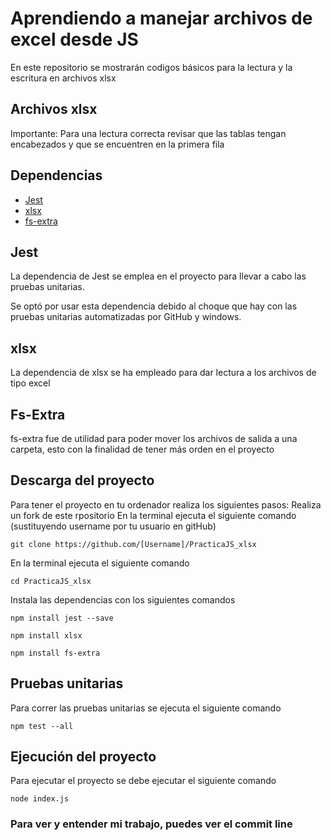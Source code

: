 # Aprendiendo a manejar archivos de excel desde JS

En este repositorio se mostrarán codigos básicos para la lectura y la escritura en archivos xlsx

## Archivos xlsx

Importante: Para una lectura correcta revisar que las tablas tengan encabezados y que se encuentren en la primera fila


## Dependencias
<ul>
    <li><a href="https://jestjs.io/docs/getting-started">Jest</a></li>
    <li><a href="https://www.npmjs.com/package/xlsx">xlsx</a></li>
    <li><a href="https://www.npmjs.com/package/fs-extra">fs-extra</a></li>
</ul>
<h2>Jest</h2>
<p>La dependencia de Jest se emplea en el proyecto para llevar a cabo las pruebas unitarias.</p>
<p> Se optó por usar esta dependencia debido al choque que hay con las pruebas unitarias automatizadas por GitHub y windows.</p>
<h2>xlsx</h2> 
La dependencia de xlsx se ha empleado para dar lectura a los archivos de tipo excel
<h2>Fs-Extra</h2>
fs-extra fue de utilidad para poder mover los archivos de salida a una carpeta, esto con la finalidad de tener más orden en el proyecto

## Descarga del proyecto 
Para tener el proyecto en tu ordenador realiza los siguientes pasos:
Realiza un fork de este rpositorio
En la terminal ejecuta el siguiente comando (sustituyendo username por tu usuario en gitHub)<br>
```
git clone https://github.com/[Username]/PracticaJS_xlsx
```
En la terminal ejecuta el siguiente comando<br>
```
cd PracticaJS_xlsx
```
Instala las dependencias con los siguientes comandos<br>

```
npm install jest --save
```
```
npm install xlsx
```
```
npm install fs-extra
```

<h2>Pruebas unitarias</h2>
Para correr las pruebas unitarias se ejecuta el siguiente comando

```
npm test --all
```

## Ejecución del proyecto
Para ejecutar el proyecto se debe ejecutar el siguiente comando

```
node index.js
```
### Para ver y entender mi trabajo, puedes ver el commit line